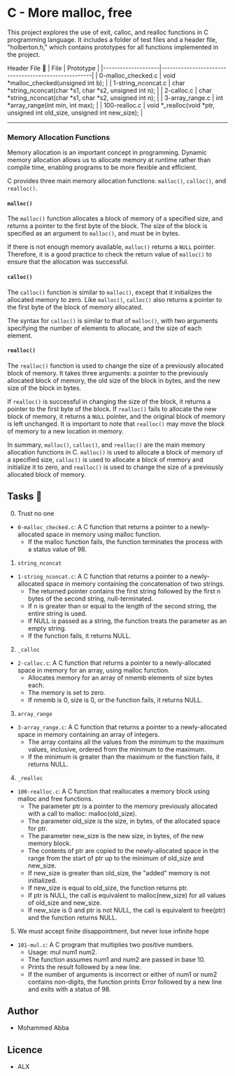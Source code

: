 # C - More malloc, free

This project explores the use of exit, calloc, and realloc functions in C programming language. It includes a folder of test files and a header file, "holberton.h," which contains prototypes for all functions implemented in the project.


Header File 📁
| File               | Prototype                                           |
|--------------------|-----------------------------------------------------|
| 0-malloc_checked.c | void *malloc_checked(unsigned int b);              |
| 1-string_nconcat.c | char *string_nconcat(char *s1, char *s2, unsigned int n); |
| 2-calloc.c         | char *string_nconcat(char *s1, char *s2, unsigned int n); |
| 3-array_range.c    | int *array_range(int min, int max);                |
| 100-realloc.c      | void *_realloc(void *ptr, unsigned int old_size, unsigned int new_size); |

---

### Memory Allocation Functions

Memory allocation is an important concept in programming. Dynamic memory allocation allows us to allocate memory at runtime rather than compile time, enabling programs to be more flexible and efficient. 

C provides three main memory allocation functions: `malloc()`, `calloc()`, and `realloc()`.

#### `malloc()`

The `malloc()` function allocates a block of memory of a specified size, and returns a pointer to the first byte of the block. The size of the block is specified as an argument to `malloc()`, and must be in bytes. 

If there is not enough memory available, `malloc()` returns a `NULL` pointer. Therefore, it is a good practice to check the return value of `malloc()` to ensure that the allocation was successful.

#### `calloc()`

The `calloc()` function is similar to `malloc()`, except that it initializes the allocated memory to zero. Like `malloc()`, `calloc()` also returns a pointer to the first byte of the block of memory allocated. 

The syntax for `calloc()` is similar to that of `malloc()`, with two arguments specifying the number of elements to allocate, and the size of each element.

#### `realloc()`

The `realloc()` function is used to change the size of a previously allocated block of memory. It takes three arguments: a pointer to the previously allocated block of memory, the old size of the block in bytes, and the new size of the block in bytes.

If `realloc()` is successful in changing the size of the block, it returns a pointer to the first byte of the block. If `realloc()` fails to allocate the new block of memory, it returns a `NULL` pointer, and the original block of memory is left unchanged. It is important to note that `realloc()` may move the block of memory to a new location in memory.

In summary, `malloc()`, `calloc()`, and `realloc()` are the main memory allocation functions in C. `malloc()` is used to allocate a block of memory of a specified size, `calloc()` is used to allocate a block of memory and initialize it to zero, and `realloc()` is used to change the size of a previously allocated block of memory.

## Tasks 📃
0. Trust no one
- `0-malloc_checked.c`: A C function that returns a pointer to a newly-allocated space in memory using malloc function.
    - If the malloc function fails, the function terminates the process with a status value of 98.

1. `string_nconcat`
- `1-string_nconcat.c`: A C function that returns a pointer to a newly-allocated space in memory containing the concatenation of two strings.
    - The returned pointer contains the first string followed by the first n bytes of the second string, null-terminated.
    - If n is greater than or equal to the length of the second string, the entire string is used.
    - If NULL is passed as a string, the function treats the parameter as an empty string.
    - If the function fails, it returns NULL.

2. `_calloc`
- `2-calloc.c`: A C function that returns a pointer to a newly-allocated space in memory for an array, using malloc function.
    - Allocates memory for an array of nmemb elements of size bytes each.
    - The memory is set to zero.
    - If nmemb is 0, size is 0, or the function fails, it returns NULL.

3. `array_range`
- `3-array_range.c`: A C function that returns a pointer to a newly-allocated space in memory containing an array of integers.
    - The array contains all the values from the minimum to the maximum values, inclusive, ordered from the minimum to the maximum.
    - If the minimum is greater than the maximum or the function fails, it returns NULL.

4. `_realloc`
- `100-realloc.c`: A C function that reallocates a memory block using malloc and free functions.
    - The parameter ptr is a pointer to the memory previously allocated with a call to malloc: malloc(old_size).
    - The parameter old_size is the size, in bytes, of the allocated space for ptr.
    - The parameter new_size is the new size, in bytes, of the new memory block.
    - The contents of ptr are copied to the newly-allocated space in the range from the start of ptr up to the minimum of old_size and new_size.
    - If new_size is greater than old_size, the "added" memory is not initialized.
    - If new_size is equal to old_size, the function returns ptr.
    - If ptr is NULL, the call is equivalent to malloc(new_size) for all values of old_size and new_size.
    - If new_size is 0 and ptr is not NULL, the call is equivalent to free(ptr) and the function returns NULL.

5. We must accept finite disappointment, but never lose infinite hope
- `101-mul.c`: A C program that multiplies two positive numbers.
    - Usage: mul num1 num2.
    - The function assumes num1 and num2 are passed in base 10.
    - Prints the result followed by a new line.
    - If the number of arguments is incorrect or either of num1 or num2 contains non-digits, the function prints Error followed by a new line and exits with a status of 98.

## Author
- Mohammed Abba

## Licence
- ALX
